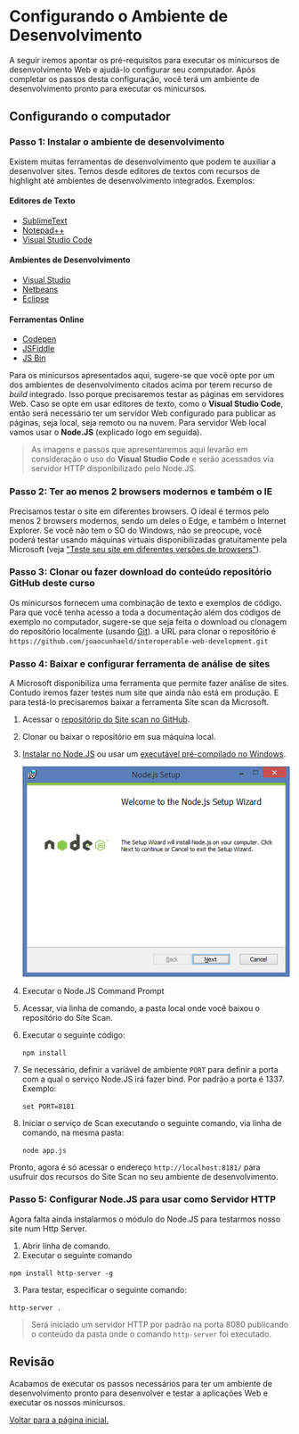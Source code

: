 Configurando o Ambiente de Desenvolvimento
========================================
A seguir iremos apontar os pré-requisitos para executar os minicursos de desenvolvimento Web e ajudá-lo configurar seu computador. Após completar os passos desta configuração, você terá um ambiente de desenvolvimento pronto para executar os minicursos.

Configurando o computador
-----------------------

### Passo 1: Instalar o ambiente de desenvolvimento
Existem muitas ferramentas de desenvolvimento que podem te auxiliar a desenvolver sites. Temos desde editores de textos com recursos de highlight até ambientes de desenvolvimento integrados. Exemplos:

#### Editores de Texto ####
- [SublimeText](http://www.sublimetext.com/download)
- [Notepad++](https://notepad-plus-plus.org/download/v6.8.3.html)
- [Visual Studio Code](https://code.visualstudio.com/)

#### Ambientes de Desenvolvimento ####
- [Visual Studio](https://www.visualstudio.com/)
- [Netbeans](https://netbeans.org/downloads/)
- [Eclipse](https://eclipse.org/downloads/)
   
#### Ferramentas Online ####
- [Codepen](http://codepen.io/)
- [JSFiddle](https://jsfiddle.net/)
- [JS Bin](http://jsbin.com/)

Para os minicursos apresentados aqui, sugere-se que você opte por um dos ambientes de desenvolvimento citados acima por terem recurso de *build* integrado. Isso porque precisaremos testar as páginas em servidores Web. Caso se opte em usar editores de texto, como o **Visual Studio Code**, então será necessário ter um servidor Web configurado para publicar as páginas, seja local, seja remoto ou na nuvem. Para servidor Web local vamos usar o **Node.JS** (explicado logo em seguida). 

> As imagens e passos que apresentaremos aqui levarão em consideração o uso do **Visual Studio Code** e serão acessados via servidor HTTP disponibilizado pelo Node.JS.   

### Passo 2: Ter ao menos 2 browsers modernos e também o IE 

Precisamos testar o site em diferentes browsers. O ideal é termos pelo menos 2 browsers modernos, sendo um deles o Edge, e também o Internet Explorer. Se você não tem o SO do Windows, não se preocupe, você poderá testar usando máquinas virtuais disponibilizadas gratuitamente pela Microsoft (veja ["Teste seu site em diferentes versões de browsers"](http://talkitbr.com/2015/09/01/teste-seu-site-em-diferentes-versoes-de-browsers/)).   
 
### Passo 3: Clonar ou fazer download do conteúdo repositório GitHub deste curso

Os minicursos fornecem uma combinação de texto e exemplos de código. Para que você tenha acesso a toda a documentação além dos códigos de exemplo no computador, sugere-se que seja feita o download ou clonagem do repositório localmente (usando [Git](http://git-scm.com/)). a URL para clonar o repositório é `https://github.com/joaocunhaeld/interoperable-web-development.git`

### Passo 4: Baixar e configurar ferramenta de análise de sites

A Microsoft disponibiliza uma ferramenta que permite fazer análise de sites.
Contudo iremos fazer testes num site que ainda não está em produção. E para testá-lo precisaremos baixar a ferramenta Site scan da Microsoft.

1. Acessar o [repositório do Site scan no GitHub](https://github.com/MicrosoftEdge/static-code-scan).
2. Clonar ou baixar o repositório em sua máquina local.
3. [Instalar no Node.JS](https://github.com/joyent/node/wiki/Installation) ou usar um [executável pré-compilado no Windows](https://github.com/joyent/node/wiki/Installation#installing-on-windows).

	![Instalando NodeJS](./images/fig1_nodejs_install.png)

4. Executar o Node.JS Command Prompt
5. Acessar, via linha de comando, a pasta local onde você baixou o repositório do Site Scan.
6. Executar o seguinte código:

	`npm install`

7. Se necessário, definir a variável de ambiente `PORT` para definir a porta com a qual o serviço Node.JS irá fazer bind. Por padrão a porta é 1337. Exemplo:

	`set PORT=8181`
 
8. Iniciar o serviço de Scan executando o seguinte comando, via linha de comando, na mesma pasta:

	`node app.js`

Pronto, agora é só acessar o endereço `http://localhost:8181/` para usufruir dos recursos do Site Scan no seu ambiente de desenvolvimento. 

### Passo 5: Configurar Node.JS para usar como Servidor HTTP

Agora falta ainda instalarmos o módulo do Node.JS para testarmos nosso site num Http Server.

1. Abrir linha de comando.
2. Executar o seguinte comando

`npm install http-server -g`

3. Para testar, especificar o seguinte comando:

`http-server .`

> Será iniciado um servidor HTTP por padrão na porta 8080 publicando o conteúdo da pasta onde o comando `http-server` foi executado. 

Revisão
-------

Acabamos de executar os passos necessários para ter um ambiente de desenvolvimento pronto para desenvolver e testar a aplicações Web e executar os nossos minicursos.

[Voltar para a página inicial.](http://joaocunhaeld.github.io/interoperable-web-development)